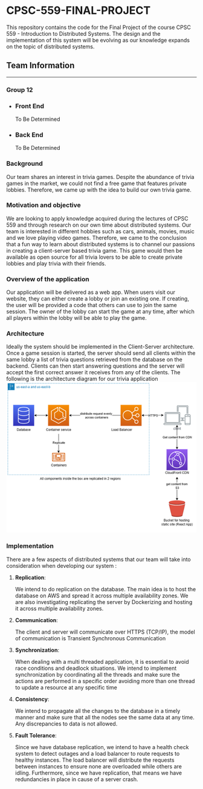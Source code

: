 # CPSC-559-FINAL-PROJECT
This repository contains the code for the Final Project of the course CPSC 559 - Introduction to Distributed Systems. The design and the implementation of this system will be evolving as our knowledge expands on the topic of distributed systems.
## Team Information
---
### __Group 12__
- ### __Front End__
    To Be Determined
- ### __Back End__
    To Be Determined
### __Background__
Our team shares an interest in trivia games. Despite the abundance of trivia games in the market, we could not find a free game that features private lobbies. Therefore, we came up with the idea to build our own trivia game.
### __Motivation and objective__
We are looking to apply knowledge acquired during the lectures of CPSC 559 and through research on our own time about distributed systems. Our team is interested in different hobbies such as cars, animals, movies, music and we love playing video games. Therefore, we came to the conclusion that a fun way to learn about distributed systems is to channel our passions in creating a client-server based trivia game. This game would then be available as open source for all trivia lovers to be able to create private lobbies and play trivia with their friends.
### __Overview of the application__
Our application will be delivered as a web app. When users visit our website, they can either create a lobby or join an existing one. If creating, the user will be provided a code that others can use to join the same session. The owner of the lobby can start the game at any time, after which all players within the lobby will be able to play the game.
### __Architecture__
Ideally the system should be implemented in the Client-Server architecture. Once a game session is started, the server should send all clients within the same lobby a list of trivia questions retrieved from the database on the backend. Clients can then start answering questions and the server will accept the first correct answer it receives from any of the clients.
The following is the architecture diagram for our trivia application
![High-Level Architecture](assets/images/architecture.png)

### __Implementation__
There are a few aspects of distributed systems that our team will take into consideration when developing our system :

1. __Replication__:

    We intend to do replication on the database. The main idea is to host the database on AWS and spread it across multiple availability zones. We are also investigating replicating the server by Dockerizing and hosting it across multiple availability zones.

2. __Communication__:

    The client and server will communicate over HTTPS (TCP/IP), the model of communication is Transient Synchronous Communication

3. __Synchronization__: 

    When dealing with a multi threaded application, it is essential to avoid race conditions and deadlock situations. We intend to implement synchronization by coordinating all the threads and make sure the actions are performed in a specific order avoiding more than one thread to update a resource at any specific time

4. __Consistency__:  

    We intend to propagate all the changes to the database in a timely manner and make sure that all the nodes see the same data at any time. Any discrepancies to data is not allowed.

5. __Fault Tolerance__: 

    Since we have database replication, we intend to have a health check system to detect outages and a load balancer to route requests to healthy instances. The load balancer will distribute the requests between instances to ensure none are overloaded while others are idling. Furthermore, since we have replication, that means we have redundancies in place in cause of a server crash.

